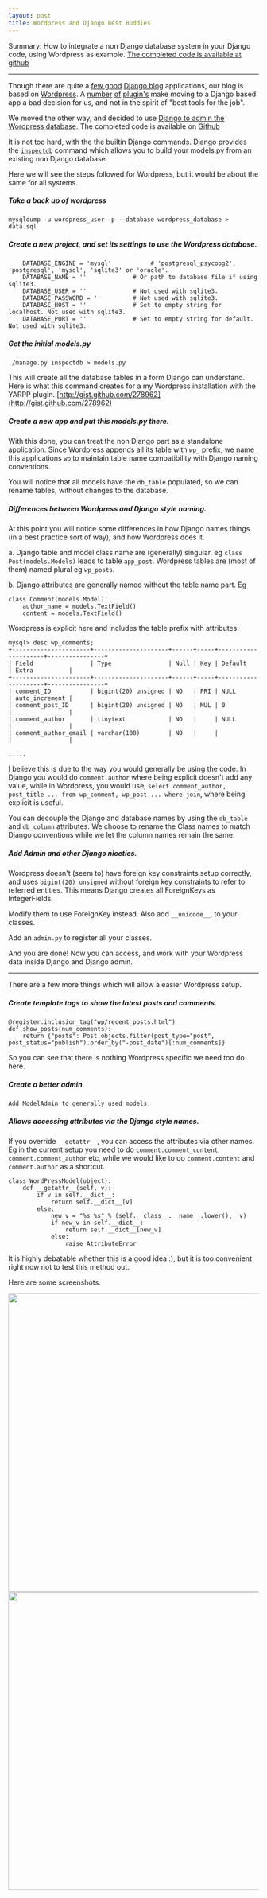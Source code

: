 ```yaml
---
layout: post
title: Wordpress and Django Best Buddies
---
```


Summary:
How to integrate a non Django database system in your Django code, using Wordpress
as example. [The completed code is available at github](http://github.com/uswaretech/django-wordpress)

------------------------------

Though there are quite a [few good](http://github.com/montylounge/django-mingus ) [Django blog](http://byteflow.su/) applications, our blog is based on
[Wordpress](http://wordpress.org/). A [number](http://mitcho.com/code/yarpp/) [of](http://diythemes.com/) [plugin's](http://www.backtype.com/ )
make moving to a Django based app a bad decision
for us, and not in the spirit of "best tools for the job".

We moved the other way, and decided to use [Django to admin the
Wordpress database](http://github.com/uswaretech/django-wordpress). The completed code is available on [Github](http://github.com/uswaretech/django-wordpress)

It is not too hard, with the the builtin Django commands. Django provides the
[`inspectdb`](http://www.djangobook.com/en/1.0/chapter16/) command which allows you to build your models.py from an existing
non Django database.

Here we will see the steps followed for Wordpress, but it would be about the same for all
systems.

##### Take a back up of wordpress


    mysqldump -u wordpress_user -p --database wordpress_database > data.sql

##### Create a new project, and set its settings to use the Wordpress database.


        DATABASE_ENGINE = 'mysql'           # 'postgresql_psycopg2', 'postgresql', 'mysql', 'sqlite3' or 'oracle'.
        DATABASE_NAME = ''             # Or path to database file if using sqlite3.
        DATABASE_USER = ''             # Not used with sqlite3.
        DATABASE_PASSWORD = ''         # Not used with sqlite3.
        DATABASE_HOST = ''             # Set to empty string for localhost. Not used with sqlite3.
        DATABASE_PORT = ''             # Set to empty string for default. Not used with sqlite3.
    
##### Get the initial models.py


    ./manage.py inspectdb > models.py

This will create all the database tables in a form Django can understand. Here is what this command creates for a
my Wordpress installation with the YARPP plugin. [http://gist.github.com/278962](http://gist.github.com/278962)

##### Create a new app and put this models.py there.


With this done, you can treat the non Django part as a
standalone application. Since Wordpress appends all its table with `wp_` prefix,
we name this applications `wp` to maintain table name compatibility with Django naming
conventions.

You will notice that all models have the `db_table` populated, so we can rename tables, without changes to the database.

##### Differences between Wordpress and Django style naming.


At this point you will notice some differences in how Django names things (in a
best practice sort of way), and how Wordpress does it.

a. Django table and model class name are (generally) singular. eg `class Post(models.Models)` leads to table `app_post`.
Wordpress tables are (most of them) named plural eg `wp_posts`.

b. Django attributes are generally named without the table name part. Eg

    class Comment(models.Model):
        author_name = models.TextField()
        content = models.TextField()

Wordpress is explicit here and includes the table prefix with attributes.
        
    mysql> desc wp_comments;
    +----------------------+---------------------+------+-----+---------------------+----------------+
    | Field                | Type                | Null | Key | Default             | Extra          |
    +----------------------+---------------------+------+-----+---------------------+----------------+
    | comment_ID           | bigint(20) unsigned | NO   | PRI | NULL                | auto_increment | 
    | comment_post_ID      | bigint(20) unsigned | NO   | MUL | 0                   |                | 
    | comment_author       | tinytext            | NO   |     | NULL                |                | 
    | comment_author_email | varchar(100)        | NO   |     |                     |                | 

    .....
    
    
I believe this is due to the way you would generally be using the code. In Django you would do
`comment.author` where being explicit doesn't add any value, while in Wordpress, you would use,
`select comment_author, post_title ... from wp_comment, wp_post ... where join`, where being explicit
is useful.

You can decouple the Django and database names by using the `db_table` and `db_column` attributes.
We choose to rename the Class names to match Django conventions while we let the column names remain the same.

##### Add Admin and other Django niceties.


Wordpress doesn't (seem to) have foreign key constraints setup correctly, and
uses  `bigint(20) unsigned` without foreign key constraints to refer to referred entities.
This means Django creates all ForeignKeys as IntegerFields.

Modify them to use ForeignKey instead. Also add `__unicode__`, to your classes.

Add an `admin.py` to register all your classes. 

And you are done! Now you can access, and work with your Wordpress data inside Django
and Django admin.

----------

There are a few more things which will allow a easier Wordpress setup.

##### Create template tags to show the latest posts and comments.


    @register.inclusion_tag("wp/recent_posts.html")
    def show_posts(num_comments):
        return {"posts": Post.objects.filter(post_type="post", post_status="publish").order_by("-post_date")[:num_comments]}

So you can see that there is nothing Wordpress specific we need too do here.

##### Create a better admin.


    Add ModelAdmin to generally used models.
    
##### Allows accessing attributes via the Django style names.


If you override `__getattr__`, you can access
the attributes via other names. Eg in the current setup you need to do `comment.comment_content`, `comment.comment_author` etc,
while we would like to do `comment.content`  and `comment.author` as a shortcut.
    
    class WordPressModel(object):    
        def __getattr__(self, v):
            if v in self.__dict__:
                return self.__dict__[v]
            else:
                new_v = "%s_%s" % (self.__class__.__name__.lower(),  v)
                if new_v in self.__dict__:
                    return self.__dict__[new_v]
                else:
                    raise AttributeError

It is highly debatable whether this is a good idea :), but it is too convenient right now not to test this method out.


Here are some screenshots.

<img alt="" src="http://uswaretech.com/dump/screenshots/screenshot_010.png" title="Wordpress django admin" class="alignnone" width="600" />

<img alt="" src="http://uswaretech.com/dump/screenshots/screenshot_011.png" title="Wordpress django admin" class="alignnone" width="600" />


